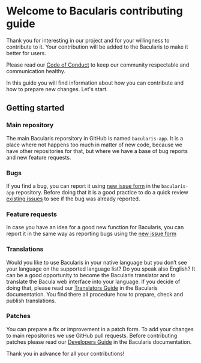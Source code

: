# Welcome to Bacularis contributing guide

Thank you for interesting in our project and for your willingness to contribute to it. Your contribution will be added to the Bacularis to make it better for users.

Please read our [Code of Conduct](./CODE_OF_CONDUCT.md) to keep our community respectable and communication healthy.

In this guide you will find information about how you can contribute and how to prepare new changes. Let's start.

## Getting started

### Main repository

The main Bacularis reporsitory in GitHub is named ``bacularis-app``. It is a place where not happens too much in matter of new code, because we have other repositories for that, but where we have a base of bug reports and new feature requests.

### Bugs

If you find a bug, you can report it using [new issue form](https://github.com/bacularis/bacularis-app/issues/new/choose) in the ``bacularis-app`` repository. Before doing that it is a good practice to do a quick review [existing issues](https://github.com/bacularis/bacularis-app/issues) to see if the bug was already reported.

### Feature requests

In case you have an idea for a good new function for Bacularis, you can report it in the same way as reporting bugs using the [new issue form](https://github.com/bacularis/bacularis-app/issues/new/choose)

### Translations

Would you like to use Bacularis in your native language but you don’t see your language on the supported language list? Do you speak also English? It can be a good opportunity to become the Bacularis translator and to translate the Bacula web interface into your language. If you decide of doing that, please read our [Translators Guide](https://bacularis.app/doc/contributions/translations.html) in the Bacularis documentation. You find there all procedure how to prepare, check and publish translations.

### Patches

You can prepare a fix or improvement in a patch form. To add your changes to main repositories we use GitHub pull requests. Before contributing patches please read our [Developers Guide](https://bacularis.app/doc/contributions/patches.html) in the Bacularis documentation.

Thank you in advance for all your contributions!
